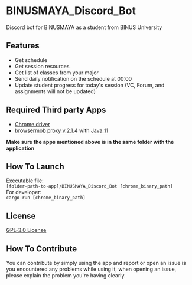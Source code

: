 # BINUSMAYA_Discord_Bot
Discord bot for BINUSMAYA as a student from BINUS University

## Features
- Get schedule
- Get session resources
- Get list of classes from your major
- Send daily notification on the schedule at 00:00
- Update student progress for today's session (VC, Forum, and assignments will not be updated)

## Required Third party Apps
- [Chrome driver](https://chromedriver.chromium.org/downloads)
- [browsermob proxy v.2.1.4](http://bmp.lightbody.net) with [Java 11](https://www.oracle.com/java/technologies/downloads/#java11)

**Make sure the apps mentioned above is in the same folder with the application**

## How To Launch
Executable file:  
`[folder-path-to-app]/BINUSMAYA_Discord_Bot [chrome_binary_path]`  
For developer:  
`cargo run [chrome_binary_path]`

## License
[GPL-3.0 License](LICENSE)

## How To Contribute
You can contribute by simply using the app and report or open an issue is you encountered any problems while using it, when opening an issue, please explain the problem you're having clearly.
